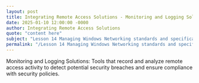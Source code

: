 ```yaml
---
layout: post
title: Integrating Remote Access Solutions - Monitoring and Logging Solutions
date: 2025-01-10 12:00:00 -0000
author: Integrating Remote Access Solutions
quote: "content here"
subject: "Lesson 14 Managing Windows Networking standards and specifications"
permalink: "/Lesson 14 Managing Windows Networking standards and specifications/Integrating Remote Access Solutions/Integrating Remote Access Solutions - Monitoring and Logging Solutions"
---
```


Monitoring and Logging Solutions: Tools that record and analyze remote access activity to detect potential security breaches and ensure compliance with security policies.
